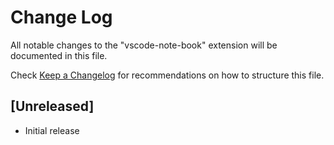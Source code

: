 # Change Log

All notable changes to the "vscode-note-book" extension will be documented in this file.

Check [Keep a Changelog](http://keepachangelog.com/) for recommendations on how to structure this file.

## [Unreleased]

- Initial release